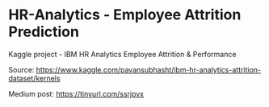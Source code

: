 # HR-Analytics - Employee Attrition Prediction

Kaggle project - IBM HR Analytics Employee Attrition &amp; Performance
 
Source: https://www.kaggle.com/pavansubhasht/ibm-hr-analytics-attrition-dataset/kernels

Medium post: https://tinyurl.com/ssrjpvx

